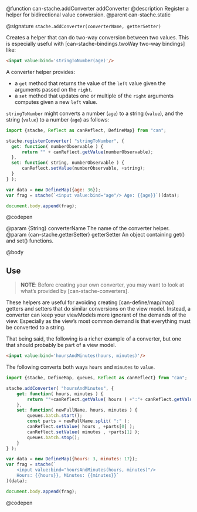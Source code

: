 @function can-stache.addConverter addConverter
@description Register a helper for bidirectional value conversion.
@parent can-stache.static


@signature `stache.addConverter(converterName, getterSetter)`

  Creates a helper that can do two-way conversion between two
  values.  This is especially useful with
  [can-stache-bindings.twoWay two-way bindings] like:

  ```html
  <input value:bind='stringToNumber(age)'/>
  ```

  A converter helper provides:

   - a `get` method that returns the value
    of the `left` value given the arguments passed on the `right`.
   - a `set` method that updates one or multiple of the `right` arguments
     computes given a new `left` value.

  `stringToNumber` might converts a number (`age`)
  to a string (`value`), and the string (`value`) to a number (`age`)
  as follows:


  ```js
  import {stache, Reflect as canReflect, DefineMap} from "can";

  stache.registerConverter( "stringToNumber", {
  	get: function( numberObservable ) {
  		return "" + canReflect.getValue(numberObservable);
  	},
  	set: function( string, numberObservable ) {
  		canReflect.setValue(numberObservable, +string);
  	}
  } );

  var data = new DefineMap({age: 36});
  var frag = stache(`<input value:bind="age"/> Age: {{age}}`)(data);

  document.body.append(frag);
  ```
  @codepen

  @param {String} converterName The name of the converter helper.
  @param {can-stache.getterSetter} getterSetter An object containing get() and set() functions.

@body

## Use

> __NOTE__: Before creating your own converter, you may want to look at what’s provided by [can-stache-converters].

These helpers are useful for avoiding creating [can-define/map/map] getters and setters that do similar conversions on the view model.  Instead,
a converter can keep your viewModels more ignorant of the demands of the
view.  Especially as the view’s most common demand is that everything
must be converted to a string.

That being said, the following is a richer example of a converter,
but one that should probably be part of a view model.

```html
<input value:bind='hoursAndMinutes(hours, minutes)'/>
```

The following converts both ways `hours` and `minutes` to `value`.

```js
import {stache, DefineMap, queues, Reflect as canReflect} from "can";

stache.addConverter( "hoursAndMinutes", {
	get: function( hours, minutes ) {
		return ""+canReflect.getValue( hours ) +":"+ canReflect.getValue( minutes );
	},
	set: function( newFullName, hours, minutes ) {
		queues.batch.start();
		const parts = newFullName.split( ":" );
		canReflect.setValue( hours , +parts[0] );
		canReflect.setValue( minutes , +parts[1] );
		queues.batch.stop();
	}
} );

var data = new DefineMap({hours: 3, minutes: 17});
var frag = stache(`
	<input value:bind="hoursAndMinutes(hours, minutes)"/>
	Hours: {{hours}}, Minutes: {{minutes}}`
)(data);

document.body.append(frag);
```
@codepen
